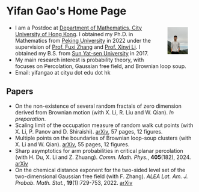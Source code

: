 # Yifan Gao's Home Page

- <img src="Files/selfie.jpg" alt="selfie" style="float:right;zoom:7%;margin:100px 300px;"/>I am a Postdoc at [Department of Mathematics, City University of Hong Kong](https://www.cityu.edu.hk/ma/). I obtained my Ph.D. in Mathematics from [Peking University](https://www.math.pku.edu.cn/puremath_en/) in 2022 under the supervision of [Prof. Fuxi Zhang](https://www.math.pku.edu.cn/teachers/zhangfxi/eindex.htm) and [Prof. Xinyi Li](http://faculty.bicmr.pku.edu.cn/~xinyili/). I obtained my B.S. from [Sun Yat-sen University](https://www.sysu.edu.cn/sysuen/) in 2017.
- My main research interest is probability theory, with focuses on Percolation, Gaussian free field, and Brownian loop soup.
- Email: yifangao at cityu dot edu dot hk

## Papers

- On the non-existence of several random fractals of zero dimension derived from
Brownian motion (with X. Li, R. Liu and W. Qian). *In preparation*.
- Scaling limit of the occupation measure of random walk cut points (with X. Li, P. Panov and D. Shiraishi). [arXiv](https://arxiv.org/abs/2310.09592), 57 pages, 12 figures.
- Multiple points on the boundaries of Brownian loop-soup clusters (with X. Li and W. Qian). [arXiv](https://arxiv.org/abs/2205.11468), 55 pages, 12 figures.
- Sharp asymptotics for arm probabilities in critical planar percolation (with H. Du, X. Li and Z. Zhuang). *Comm.
Math. Phys.*, **405**(182), 2024. [arXiv](https://arxiv.org/abs/2205.15901)
- On the chemical distance exponent for the two-sided level set of the two-dimensional Gaussian
free field (with F. Zhang). *ALEA Lat. Am. J. Probab. Math. Stat.*, **19**(1):729-753, 2022. [arXiv](https://arxiv.org/abs/2011.04955)
